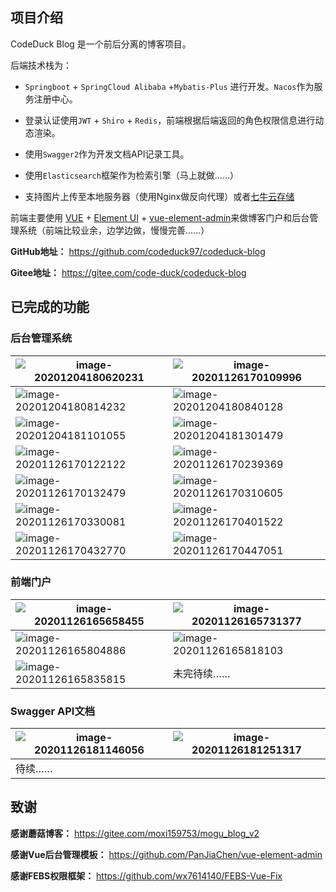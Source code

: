 ## 项目介绍

CodeDuck Blog 是一个前后分离的博客项目。

后端技术栈为：

- `Springboot` + `SpringCloud Alibaba` +`Mybatis-Plus` 进行开发。`Nacos`作为服务注册中心。

- 登录认证使用`JWT` + `Shiro` + `Redis`，前端根据后端返回的角色权限信息进行动态渲染。
- 使用`Swagger2`作为开发文档API记录工具。
- 使用`Elasticsearch`框架作为检索引擎（马上就做……）
- 支持图片上传至本地服务器（使用Nginx做反向代理）或者[七牛云存储](https://www.qiniu.com/)

前端主要使用 [VUE](https://cn.vuejs.org/) + [Element UI](https://element.eleme.cn/#/zh-CN) + [vue-element-admin](https://github.com/PanJiaChen/vue-element-admin/)来做博客门户和后台管理系统（前端比较业余，边学边做，慢慢完善……）

**GitHub地址：** https://github.com/codeduck97/codeduck-blog

**Gitee地址：** https://gitee.com/code-duck/codeduck-blog

## 已完成的功能

### 后台管理系统

| ![image-20201204180620231](https://jason-01.oss-cn-hangzhou.aliyuncs.com/public/image/markdown/image-20201204180620231.png) | ![image-20201126170109996](https://jason-01.oss-cn-hangzhou.aliyuncs.com/public/image/markdown/image-20201126170109996.png) |
| ------------------------------------------------------------ | ------------------------------------------------------------ |
| ![image-20201204180814232](https://jason-01.oss-cn-hangzhou.aliyuncs.com/public/image/markdown/image-20201204180814232.png) | ![image-20201204180840128](https://jason-01.oss-cn-hangzhou.aliyuncs.com/public/image/markdown/image-20201204180840128.png) |
| ![image-20201204181101055](https://jason-01.oss-cn-hangzhou.aliyuncs.com/public/image/markdown/image-20201204181101055.png) | ![image-20201204181301479](https://jason-01.oss-cn-hangzhou.aliyuncs.com/public/image/markdown/image-20201204181301479.png) |
| ![image-20201126170122122](https://jason-01.oss-cn-hangzhou.aliyuncs.com/public/image/markdown/image-20201126170122122.png) | ![image-20201126170239369](https://jason-01.oss-cn-hangzhou.aliyuncs.com/public/image/markdown/image-20201126170239369.png) |
| ![image-20201126170132479](https://jason-01.oss-cn-hangzhou.aliyuncs.com/public/image/markdown/image-20201126170132479.png) | ![image-20201126170310605](https://jason-01.oss-cn-hangzhou.aliyuncs.com/public/image/markdown/image-20201126170310605.png) |
| ![image-20201126170330081](https://jason-01.oss-cn-hangzhou.aliyuncs.com/public/image/markdown/image-20201126170330081.png) | ![image-20201126170401522](https://jason-01.oss-cn-hangzhou.aliyuncs.com/public/image/markdown/image-20201126170401522.png) |
| ![image-20201126170432770](https://jason-01.oss-cn-hangzhou.aliyuncs.com/public/image/markdown/image-20201126170432770.png) | ![image-20201126170447051](https://jason-01.oss-cn-hangzhou.aliyuncs.com/public/image/markdown/image-20201126170447051.png) |



### 前端门户

| ![image-20201126165658455](https://jason-01.oss-cn-hangzhou.aliyuncs.com/public/image/markdown/image-20201126165658455.png) | ![image-20201126165731377](https://jason-01.oss-cn-hangzhou.aliyuncs.com/public/image/markdown/image-20201126165731377.png) |
| ------------------------------------------------------------ | ------------------------------------------------------------ |
| ![image-20201126165804886](https://jason-01.oss-cn-hangzhou.aliyuncs.com/public/image/markdown/image-20201126165804886.png) | ![image-20201126165818103](https://jason-01.oss-cn-hangzhou.aliyuncs.com/public/image/markdown/image-20201126165818103.png) |
| ![image-20201126165835815](https://jason-01.oss-cn-hangzhou.aliyuncs.com/public/image/markdown/image-20201126165835815.png) | 未完待续……                                                   |

### Swagger API文档

| ![image-20201126181146056](https://jason-01.oss-cn-hangzhou.aliyuncs.com/public/image/markdown/image-20201126181146056.png) | ![image-20201126181251317](https://jason-01.oss-cn-hangzhou.aliyuncs.com/public/image/markdown/image-20201126181251317.png) |
| ------------------------------------------------------------ | ------------------------------------------------------------ |
| 待续……                                                       |                                                              |



## 致谢

**感谢蘑菇博客：** https://gitee.com/moxi159753/mogu_blog_v2 

**感谢Vue后台管理模板：** https://github.com/PanJiaChen/vue-element-admin

**感谢FEBS权限框架：** https://github.com/wx7614140/FEBS-Vue-Fix